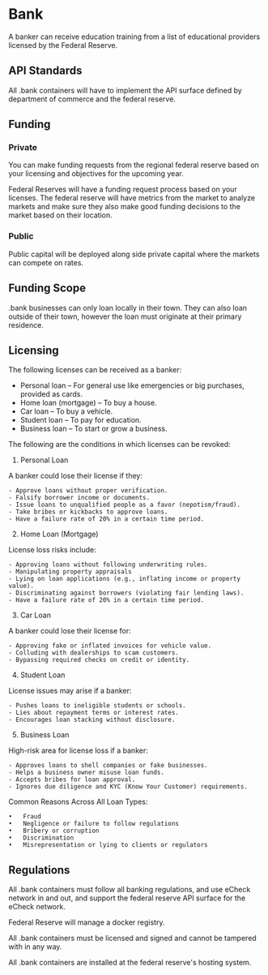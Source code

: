 # Bank

A banker can receive education training from a list of educational providers licensed by the Federal Reserve.

## API Standards

All .bank containers will have to implement the API surface defined by department of commerce and the federal reserve.

## Funding

### Private

You can make funding requests from the regional federal reserve based on your licensing and objectives for the upcoming year.

Federal Reserves will have a funding request process based on your licenses. The federal reserve will have metrics from the market to analyze markets and make sure they also make good funding decisions to the market based on their location.

### Public

Public capital will be deployed along side private capital where the markets can compete on rates.

## Funding Scope

.bank businesses can only loan locally in their town. They can also loan outside of their town, however the loan must originate at their primary residence.

## Licensing

The following licenses can be received as a banker:

- Personal loan – For general use like emergencies or big purchases, provided as cards.
- Home loan (mortgage) – To buy a house.
- Car loan – To buy a vehicle.
- Student loan – To pay for education.
- Business loan – To start or grow a business.

The following are the conditions in which licenses can be revoked:

1. Personal Loan

A banker could lose their license if they:

    - Approve loans without proper verification.
    - Falsify borrower income or documents.
    - Issue loans to unqualified people as a favor (nepotism/fraud).
    - Take bribes or kickbacks to approve loans.
    - Have a failure rate of 20% in a certain time period.

2. Home Loan (Mortgage)

License loss risks include:

    - Approving loans without following underwriting rules.
    - Manipulating property appraisals
    - Lying on loan applications (e.g., inflating income or property value).
    - Discriminating against borrowers (violating fair lending laws).
    - Have a failure rate of 20% in a certain time period.

3. Car Loan

A banker could lose their license for:

    - Approving fake or inflated invoices for vehicle value.
    - Colluding with dealerships to scam customers.
    - Bypassing required checks on credit or identity.

4. Student Loan

License issues may arise if a banker:

    - Pushes loans to ineligible students or schools.
    - Lies about repayment terms or interest rates.
    - Encourages loan stacking without disclosure.

5. Business Loan

High-risk area for license loss if a banker:

    - Approves loans to shell companies or fake businesses.
    - Helps a business owner misuse loan funds.
    - Accepts bribes for loan approval.
    - Ignores due diligence and KYC (Know Your Customer) requirements.

Common Reasons Across All Loan Types:

    •	Fraud
    •	Negligence or failure to follow regulations
    •	Bribery or corruption
    •	Discrimination
    •	Misrepresentation or lying to clients or regulators

## Regulations

All .bank containers must follow all banking regulations, and use eCheck network in and out, and support the federal reserve API surface for the eCheck network.

Federal Reserve will manage a docker registry.

All .bank containers must be licensed and signed and cannot be tampered with in any way.

All .bank containers are installed at the federal reserve's hosting system.
